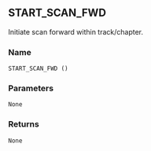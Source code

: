 ## START\_SCAN\_FWD

Initiate scan forward within track/chapter.


### Name

`START_SCAN_FWD ()`


### Parameters

`None`


### Returns

`None`